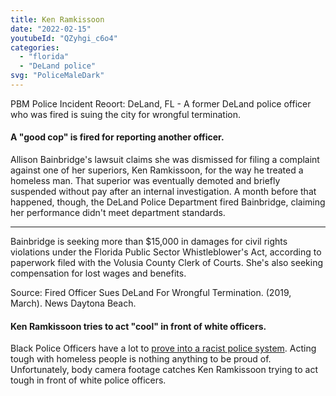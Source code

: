 ```yaml
---
title: Ken Ramkissoon
date: "2022-02-15"
youtubeId: "QZyhgi_c6o4"
categories: 
  - "florida"
  - "DeLand police"
svg: "PoliceMaleDark"
---
```


PBM Police Incident Reoort: DeLand, FL - A former DeLand police officer who was fired is suing the city for wrongful termination.

#### A "good cop" is fired for reporting another officer.

Allison Bainbridge's lawsuit claims she was dismissed for filing a complaint against one of her superiors, Ken Ramkissoon, for the way he treated a homeless man. That superior was eventually demoted and briefly suspended without pay after an internal investigation. A month before that happened, though, the DeLand Police Department fired Bainbridge, claiming her performance didn't meet department standards.

---

Bainbridge is seeking more than $15,000 in damages for civil rights violations under the Florida Public Sector Whistleblower's Act, according to paperwork filed with the Volusia County Clerk of Courts. She's also seeking compensation for lost wages and benefits.

Source: Fired Officer Sues DeLand For Wrongful Termination. (2019, March). News Daytona Beach.

#### Ken Ramkissoon tries to act "cool" in front of white officers.

Black Police Officers have a lot to [prove into a racist police system](/resources/racism-in-policing). Acting tough with homeless people is nothing anything to be proud of.  Unfortunately, body camera footage catches Ken Ramkissoon trying to act tough in front of white police officers.